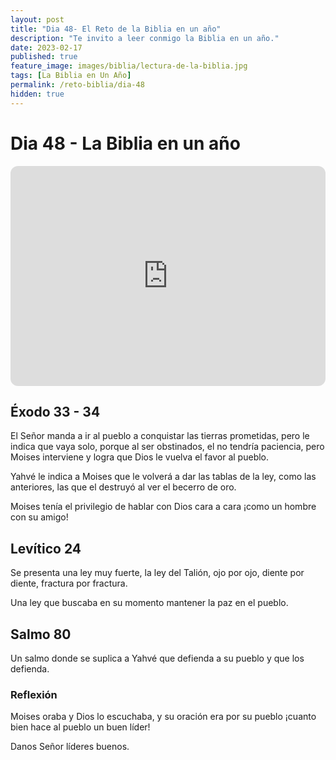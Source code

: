 ```yaml
---
layout: post
title: "Dia 48- El Reto de la Biblia en un año"
description: "Te invito a leer conmigo la Biblia en un año."
date: 2023-02-17
published: true
feature_image: images/biblia/lectura-de-la-biblia.jpg
tags: [La Biblia en Un Año]
permalink: /reto-biblia/dia-48
hidden: true
---
```


# Dia 48 - La Biblia en un año
<iframe style="border-radius:12px" src="https://open.spotify.com/embed/episode/5Rv5wUpIyhsFbLHY7hEWkZ?utm_source=generator" width="100%" height="352" frameBorder="0" allowfullscreen="" allow="autoplay; clipboard-write; encrypted-media; fullscreen; picture-in-picture" loading="lazy"></iframe>

## Éxodo 33 - 34
El Señor manda a ir al pueblo a conquistar las tierras prometidas, pero le indica que vaya solo, porque al ser obstinados, el no tendría paciencia, pero Moises interviene y logra que Dios le vuelva el favor al pueblo.

Yahvé le indica a Moises que le volverá a dar las tablas de la ley, como las anteriores, las que el destruyó al ver el becerro de oro.

Moises tenía el privilegio de hablar con Dios cara a cara ¡como un hombre con su amigo!

## Levítico 24
Se presenta una ley muy fuerte, la ley del Talión, ojo por ojo, diente por diente, fractura por fractura.

Una ley que buscaba en su momento mantener la paz en el pueblo.

## Salmo 80
Un salmo donde se suplica a Yahvé que defienda a su pueblo y que los defienda.

### Reflexión
Moises oraba y Dios lo escuchaba, y su oración era por su pueblo ¡cuanto bien hace al pueblo un buen líder!

Danos Señor líderes buenos.








